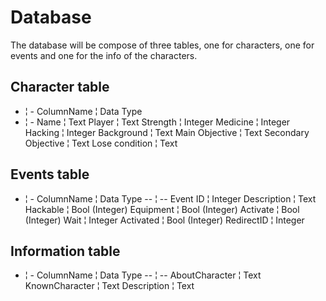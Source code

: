 
# Database

The database will be compose of three tables, one for characters, one for events and one for the info of the characters.

## Character table

- ¦ -
ColumnName ¦ Data Type
- ¦ -
Name ¦ Text
Player ¦ Text
Strength ¦ Integer
Medicine ¦ Integer
Hacking ¦ Integer
Background ¦ Text
Main Objective ¦ Text
Secondary Objective ¦ Text
Lose condition ¦ Text

## Events table

- ¦ -
ColumnName ¦ Data Type
-- ¦ --
Event ID ¦ Integer
Description ¦ Text
Hackable ¦ Bool (Integer)
Equipment ¦ Bool (Integer)
Activate ¦ Bool (Integer)
Wait ¦ Integer
Activated ¦ Bool (Integer)
RedirectID ¦ Integer

## Information table

- ¦ -
ColumnName ¦ Data Type
-- ¦ --
AboutCharacter ¦ Text
KnownCharacter ¦ Text
Description ¦ Text
